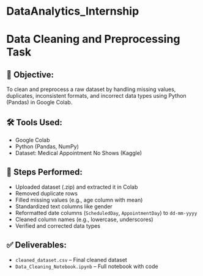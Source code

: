 # DataAnalytics_Internship
# Data Cleaning and Preprocessing Task

## 📌 Objective:
To clean and preprocess a raw dataset by handling missing values, duplicates, inconsistent formats, and incorrect data types using Python (Pandas) in Google Colab.

## 🛠️ Tools Used:
- Google Colab
- Python (Pandas, NumPy)
- Dataset: Medical Appointment No Shows (Kaggle)

## 🔄 Steps Performed:
- Uploaded dataset (.zip) and extracted it in Colab
- Removed duplicate rows
- Filled missing values (e.g., age column with mean)
- Standardized text columns like gender
- Reformatted date columns (`ScheduledDay`, `AppointmentDay`) to `dd-mm-yyyy`
- Cleaned column names (e.g., lowercase, underscores)
- Verified and corrected data types

## ✅ Deliverables:
- `cleaned_dataset.csv` – Final cleaned dataset
- `Data_Cleaning_Notebook.ipynb` – Full notebook with code

